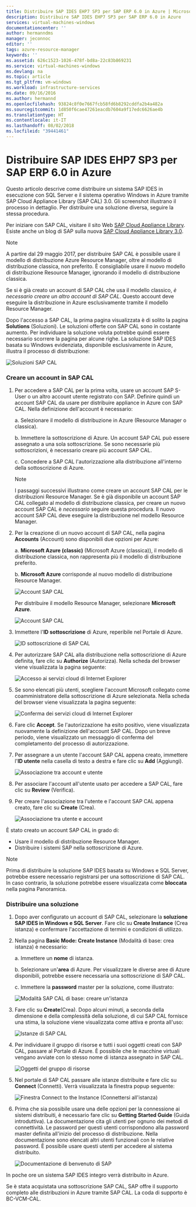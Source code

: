 ```yaml
---
title: Distribuire SAP IDES EHP7 SP3 per SAP ERP 6.0 in Azure | Microsoft Docs
description: Distribuire SAP IDES EHP7 SP3 per SAP ERP 6.0 in Azure
services: virtual-machines-windows
documentationcenter: ''
author: hermanndms
manager: jeconnoc
editor: ''
tags: azure-resource-manager
keywords: ''
ms.assetid: 626c1523-1026-478f-bd8a-22c83b869231
ms.service: virtual-machines-windows
ms.devlang: na
ms.topic: article
ms.tgt_pltfrm: vm-windows
ms.workload: infrastructure-services
ms.date: 09/16/2016
ms.author: hermannd
ms.openlocfilehash: 93824c8f0e7667fcb58fd6b8292cddfa2b4a482a
ms.sourcegitcommit: 1d850f6cae47261eacdb7604a9f17edc6626ae4b
ms.translationtype: HT
ms.contentlocale: it-IT
ms.lasthandoff: 08/02/2018
ms.locfileid: "39441461"
---
```

# <a name="deploy-sap-ides-ehp7-sp3-for-sap-erp-60-on-azure"></a>Distribuire SAP IDES EHP7 SP3 per SAP ERP 6.0 in Azure
Questo articolo descrive come distribuire un sistema SAP IDES in esecuzione con SQL Server e il sistema operativo Windows in Azure tramite SAP Cloud Appliance Library (SAP CAL) 3.0. Gli screenshot illustrano il processo in dettaglio. Per distribuire una soluzione diversa, seguire la stessa procedura.

Per iniziare con SAP CAL, visitare il sito Web [SAP Cloud Appliance Library](https://cal.sap.com/). Esiste anche un blog di SAP sulla nuova [SAP Cloud Appliance Library 3.0](http://scn.sap.com/community/cloud-appliance-library/blog/2016/05/27/sap-cloud-appliance-library-30-came-with-a-new-user-experience). 

> [!NOTE]
A partire dal 29 maggio 2017, per distribuire SAP CAL è possibile usare il modello di distribuzione Azure Resource Manager, oltre al modello di distribuzione classica, non preferito. È consigliabile usare il nuovo modello di distribuzione Resource Manager, ignorando il modello di distribuzione classica.

Se si è già creato un account di SAP CAL che usa il modello classico, *è necessario creare un altro account di SAP CAL*. Questo account deve eseguire la distribuzione in Azure esclusivamente tramite il modello Resource Manager.

Dopo l'accesso a SAP CAL, la prima pagina visualizzata è di solito la pagina **Solutions** (Soluzioni). Le soluzioni offerte con SAP CAL sono in costante aumento. Per individuare la soluzione voluta potrebbe quindi essere necessario scorrere la pagina per alcune righe. La soluzione SAP IDES basata su Windows evidenziata, disponibile esclusivamente in Azure, illustra il processo di distribuzione:

![Soluzioni SAP CAL](./media/cal-ides-erp6-ehp7-sp3-sql/ides-pic1.jpg)

### <a name="create-an-account-in-the-sap-cal"></a>Creare un account in SAP CAL
1. Per accedere a SAP CAL per la prima volta, usare un account SAP S-User o un altro account utente registrato con SAP. Definire quindi un account SAP CAL da usare per distribuire appliance in Azure con SAP CAL. Nella definizione dell'account è necessario:

    a. Selezionare il modello di distribuzione in Azure (Resource Manager o classica).

    b. Immettere la sottoscrizione di Azure. Un account SAP CAL può essere assegnato a una sola sottoscrizione. Se sono necessarie più sottoscrizioni, è necessario creare più account SAP CAL.
    
    c. Concedere a SAP CAL l'autorizzazione alla distribuzione all'interno della sottoscrizione di Azure.

    > [!NOTE]
    I passaggi successivi illustrano come creare un account SAP CAL per le distribuzioni Resource Manager. Se è già disponibile un account SAP CAL collegato al modello di distribuzione classica, per creare un nuovo account SAP CAL è *necessario* seguire questa procedura. Il nuovo account SAP CAL deve eseguire la distribuzione nel modello Resource Manager.

1. Per la creazione di un nuovo account di SAP CAL, nella pagina **Accounts** (Account) sono disponibili due opzioni per Azure: 

    a. **Microsoft Azure (classic)** (Microsoft Azure (classica)), il modello di distribuzione classica, non rappresenta più il modello di distribuzione preferito.

    b. **Microsoft Azure** corrisponde al nuovo modello di distribuzione Resource Manager.

    ![Account SAP CAL](./media/cal-ides-erp6-ehp7-sp3-sql/s4h-pic-2a.PNG)

    Per distribuire il modello Resource Manager, selezionare **Microsoft Azure**.

    ![Account SAP CAL](./media/cal-ides-erp6-ehp7-sp3-sql/s4h-pic3c.PNG)

1. Immettere l'**ID sottoscrizione** di Azure, reperibile nel Portale di Azure. 

    ![ID sottoscrizione di SAP CAL](./media/cal-ides-erp6-ehp7-sp3-sql/s4h-pic3c.PNG)

1. Per autorizzare SAP CAL alla distribuzione nella sottoscrizione di Azure definita, fare clic su **Authorize** (Autorizza). Nella scheda del browser viene visualizzata la pagina seguente:

    ![Accesso ai servizi cloud di Internet Explorer](./media/cal-ides-erp6-ehp7-sp3-sql/s4h-pic4c.PNG)

1. Se sono elencati più utenti, scegliere l'account Microsoft collegato come coamministratore della sottoscrizione di Azure selezionata. Nella scheda del browser viene visualizzata la pagina seguente:

    ![Conferma dei servizi cloud di Internet Explorer](./media/cal-ides-erp6-ehp7-sp3-sql/s4h-pic5a.PNG)

1. Fare clic **Accept**. Se l'autorizzazione ha esito positivo, viene visualizzata nuovamente la definizione dell'account SAP CAL. Dopo un breve periodo, viene visualizzato un messaggio di conferma del completamento del processo di autorizzazione.

1. Per assegnare a un utente l'account SAP CAL appena creato, immettere l'**ID utente** nella casella di testo a destra e fare clic su **Add** (Aggiungi). 

    ![Associazione tra account e utente](./media/cal-ides-erp6-ehp7-sp3-sql/s4h-pic8a.PNG)

1. Per associare l'account all'utente usato per accedere a SAP CAL, fare clic su **Review** (Verifica). 

1. Per creare l'associazione tra l'utente e l'account SAP CAL appena creato, fare clic su **Create** (Crea).

    ![Associazione tra utente e account](./media/cal-ides-erp6-ehp7-sp3-sql/s4h-pic9b.PNG)

È stato creato un account SAP CAL in grado di:

- Usare il modello di distribuzione Resource Manager.
- Distribuire i sistemi SAP nella sottoscrizione di Azure.

> [!NOTE]
Prima di distribuire la soluzione SAP IDES basata su Windows e SQL Server, potrebbe essere necessario registrarsi per una sottoscrizione di SAP CAL. In caso contrario, la soluzione potrebbe essere visualizzata come **bloccata** nella pagina Panoramica.

### <a name="deploy-a-solution"></a>Distribuire una soluzione
1. Dopo aver configurato un account di SAP CAL, selezionare la **soluzione SAP IDES in Windows e SQL Server**. Fare clic su **Create Instance** (Crea istanza) e confermare l'accettazione di termini e condizioni di utilizzo. 

1. Nella pagina **Basic Mode: Create Instance** (Modalità di base: crea istanza) è necessario:

    a. Immettere un **nome** di istanza.

    b. Selezionare un'**area** di Azure. Per visualizzare le diverse aree di Azure disponibili, potrebbe essere necessaria una sottoscrizione di SAP CAL.

    c.  Immettere la **password** master per la soluzione, come illustrato:

    ![Modalità SAP CAL di base: creare un'istanza](./media/cal-ides-erp6-ehp7-sp3-sql/ides-pic10a.png)

1. Fare clic su **Create**(Crea). Dopo alcuni minuti, a seconda della dimensione e della complessità della soluzione, di cui SAP CAL fornisce una stima, la soluzione viene visualizzata come attiva e pronta all'uso: 

    ![Istanze di SAP CAL](./media/cal-ides-erp6-ehp7-sp3-sql/ides-pic12a.png)

1. Per individuare il gruppo di risorse e tutti i suoi oggetti creati con SAP CAL, passare al Portale di Azure. È possibile che le macchine virtuali vengano avviate con lo stesso nome di istanza assegnato in SAP CAL.

    ![Oggetti del gruppo di risorse](./media/cal-ides-erp6-ehp7-sp3-sql/ides_resource_group.PNG)

1. Nel portale di SAP CAL passare alle istanze distribuite e fare clic su **Connect** (Connetti). Verrà visualizzata la finestra popup seguente: 

    ![Finestra Connect to the Instance (Connettersi all'istanza)](./media/cal-ides-erp6-ehp7-sp3-sql/ides-pic14a.PNG)

1. Prima che sia possibile usare una delle opzioni per la connessione ai sistemi distribuiti, è necessario fare clic su **Getting Started Guide** (Guida introduttiva). La documentazione cita gli utenti per ognuno dei metodi di connettività. Le password per questi utenti corrispondono alla password master definita all'inizio del processo di distribuzione. Nella documentazione sono elencati altri utenti funzionali con le relative password. È possibile usare questi utenti per accedere al sistema distribuito.

    ![Documentazione di benvenuto di SAP](./media/cal-ides-erp6-ehp7-sp3-sql/ides-pic15.jpg)

In poche ore un sistema SAP IDES integro verrà distribuito in Azure.

Se è stata acquistata una sottoscrizione SAP CAL, SAP offre il supporto completo alle distribuzioni in Azure tramite SAP CAL. La coda di supporto è BC-VCM-CAL.

